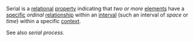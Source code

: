 Serial is a [relational](https://github.com/gcassel/Modular-Organization-Terminology/blob/master/terms/relationship.md) [property](https://github.com/gcassel/Modular-Organization-Terminology/blob/master/terms/property.md) indicating that *two or more* [elements](https://github.com/gcassel/Modular-Organization-Terminology/blob/master/terms/element.md) have a [specific](https://github.com/gcassel/Modular-Organization-Terminology/blob/master/terms/specific.md) *ordinal* [relationship](https://github.com/gcassel/Modular-Organization-Terminology/blob/master/terms/relationship.md) within an [interval](https://github.com/gcassel/Modular-Organization-Terminology/blob/master/terms/interval.md) (such an interval of *space* or *time*) within a specific [context](https://github.com/gcassel/Modular-Organization-Terminology/blob/master/terms/context.md). 

See also *serial process*.
